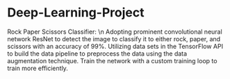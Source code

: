 # Deep-Learning-Project
Rock Paper Scissors Classifier: 
\n
Adopting prominent convolutional neural network ResNet to detect the image to classify it to either rock, paper, and scissors with an accuracy of 99%.
Utilizing data sets in the TensorFlow API to build the data pipeline to preprocess the data using the data augmentation technique.
Train the network with a custom training loop to train more efficiently.
